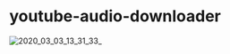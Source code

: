 # youtube-audio-downloader



![2020_03_03_13_31_33_](https://user-images.githubusercontent.com/57078565/75775996-66684680-5d53-11ea-90a4-bbb5a2203967.jpg)
